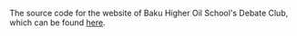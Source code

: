 The source code for the website of Baku Higher Oil School's Debate Club, which can be found [here](https://debate.bhos.club).


